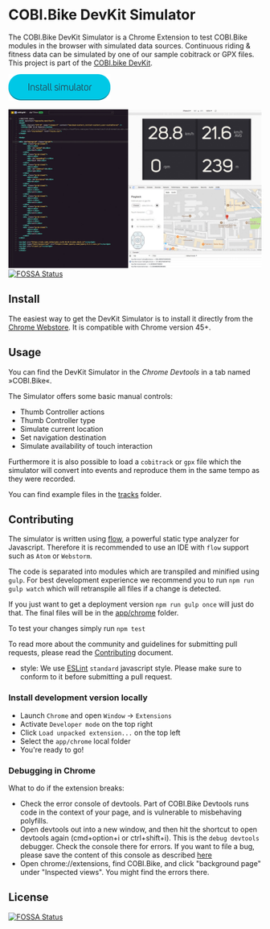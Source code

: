 # COBI.Bike DevKit Simulator

The COBI.Bike DevKit Simulator is a Chrome Extension to test COBI.Bike modules in the browser with simulated data sources. Continuous riding & fitness data can be simulated by one of our sample cobitrack or GPX files.  
This project is part of the [COBI.bike DevKit](https://github.com/cobi-bike/devkit/).


[<img src="resources/btn-install-simulator.png" width="203px" alt="Install simulator button">](https://chrome.google.com/webstore/detail/cobi-devkit-simulator/hpdhkapigojggienmiejhblkhenjdbno)

![DevKit Simulator](/resources/DevKit%20Simulator.jpg)
[![FOSSA Status](https://app.fossa.io/api/projects/git%2Bgithub.com%2Fcobi-bike%2FDevKit-Simulator.svg?type=shield)](https://app.fossa.io/projects/git%2Bgithub.com%2Fcobi-bike%2FDevKit-Simulator?ref=badge_shield)

## Install

The easiest way to get the DevKit Simulator is to install it directly from the
[Chrome Webstore](https://chrome.google.com/webstore/detail/cobi-devkit-simulator/hpdhkapigojggienmiejhblkhenjdbno). It is compatible with Chrome version 45+.

## Usage

You can find the DevKit Simulator in the *Chrome Devtools* in a tab named »COBI.Bike«.

The Simulator offers some basic manual controls:
* Thumb Controller actions
* Thumb Controller type
* Simulate current location
* Set navigation destination
* Simulate availability of touch interaction

Furthermore it is also possible to load a `cobitrack` or `gpx` file which the simulator will convert into events and reproduce them in the same tempo as they were recorded.

You can find example files in the [tracks](tracks) folder.

## Contributing

The simulator is written using [flow](https://flow.org/), a powerful static type analyzer for Javascript.
Therefore it is recommended to use an IDE with `flow` support such as `Atom` or `Webstorm`.

The code is separated into modules which are transpiled and minified using `gulp`.
For best development experience we recommend you to run `npm run gulp watch` which
will retranspile all files if a change is detected.

If you just want to get a deployment version `npm run gulp once` will just do that.
The final files will be in the [app/chrome](app/chrome) folder.

To test your changes simply run `npm test`

To read more about the community and guidelines for submitting pull requests,
please read the [Contributing](CONTRIBUTING.md) document.

- style: We use [ESLint](http://eslint.org/) `standard` javascript style. Please
make sure to conform to it before submitting a pull request.

### Install development version locally

* Launch `Chrome` and open `Window` -> `Extensions`
* Activate `Developer mode` on the top right
* Click `Load unpacked extension...` on the top left
* Select the `app/chrome` local folder
* You're ready to go!

### Debugging in Chrome

What to do if the extension breaks:

* Check the error console of devtools. Part of COBI.Bike Devtools runs code in the
context of your page, and is vulnerable to misbehaving polyfills.
* Open devtools out into a new window, and then hit the shortcut to open devtools again (cmd+option+i or ctrl+shift+i). This is the `debug devtools` debugger. Check the console there for errors. If you want to file a bug, please save the content of this console as described [here](https://developers.google.com/web/tools/chrome-devtools/console/#saving_the_history)
* Open chrome://extensions, find COBI.Bike, and click "background page" under
"Inspected views". You might find the errors there.


## License
[![FOSSA Status](https://app.fossa.io/api/projects/git%2Bgithub.com%2Fcobi-bike%2FDevKit-Simulator.svg?type=large)](https://app.fossa.io/projects/git%2Bgithub.com%2Fcobi-bike%2FDevKit-Simulator?ref=badge_large)